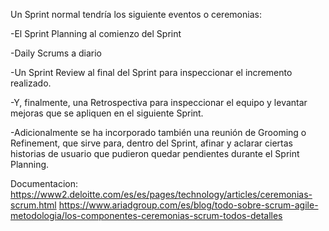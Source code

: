 Un Sprint normal tendría los siguiente eventos o ceremonias:

-El Sprint Planning al comienzo del Sprint

-Daily Scrums a diario

-Un Sprint Review al final del Sprint para inspeccionar el incremento realizado.

-Y, finalmente, una Retrospectiva para inspeccionar el equipo y levantar mejoras que se apliquen en el siguiente Sprint.

-Adicionalmente se ha incorporado también una reunión de Grooming o Refinement, que sirve para, dentro del Sprint, afinar y aclarar ciertas historias de usuario que pudieron quedar pendientes durante el Sprint Planning.

Documentacion:
https://www2.deloitte.com/es/es/pages/technology/articles/ceremonias-scrum.html
https://www.ariadgroup.com/es/blog/todo-sobre-scrum-agile-metodologia/los-componentes-ceremonias-scrum-todos-detalles